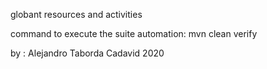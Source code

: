 globant resources and activities

command to execute the suite automation: mvn clean verify

by : Alejandro Taborda Cadavid
2020
